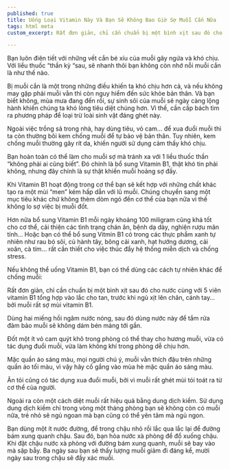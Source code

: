 ```yaml
---
published: true
title: Uống Loại Vitamin Này Và Bạn Sẽ Không Bao Giờ Sợ Muỗi Cắn Nữa
tags: html meta
custom_excerpt: Rất đơn giản, chỉ cần chuẩn bị một bình xịt sau đó cho nước cùng với 5 viên vitamin B1 tổng hợp vào lắc cho tan, trước khi ngủ xịt lên chân, cánh tay… bởi muỗi rất sợ mùi vitamin B1.

---
```


Bạn luôn điên tiết với những vết cắn bé xíu của muỗi gây ngứa và khó chịu. Với liều thuốc “thần kỳ “sau, sẽ nhanh thôi bạn không còn nhớ nỗi muỗi cắn là như thế nào.

Bị muỗi cắn là một trong những điều khiến ta khó chịu hơn cả, và nếu không may gặp phải muỗi vằn thì còn nguy hiểm đến sức khỏe bản thân. Và bạn biết không, mùa mưa đang đến rồi, sự sinh sôi của muỗi sẽ ngày càng lộng hành khiến chúng ta khó lòng tiêu diệt chúng hơn. Vì thế, cần cấp bách tìm ra phương pháp để loại trừ loài sinh vật đáng ghét này.

Ngoài việc trồng sả trong nhà, hay dùng tiêu, vỏ cam… để xua đuổi muỗi thì ta còn thường bôi kem chống muỗi để tự bảo vệ bản thân. Tuy nhiên, kem chống muỗi thường gây rít da, khiến người sử dụng cảm thấy khó chịu.

Bạn hoàn toàn có thể làm cho muỗi sợ mà tránh xa với 1 liều thuốc thần “không phải ai cũng biết”. Đó chính là bổ sung Vitamin B1, thật khó tin phải không, nhưng đây chính là sự thật khiến muỗi hoảng sợ đấy.

Khi Vitamin B1 hoạt động trong cơ thể bạn sẽ kết hợp với những chất khác tạo ra một mùi “men” kém hấp dẫn với lũ muỗi. Chúng chuyển sang một mục tiêu khác chứ không thèm dòm ngó đến cơ thể của bạn nữa vì thế không lo sợ việc bị muỗi đốt.

Hơn nữa bổ sung Vitamin B1 mỗi ngày khoảng 100 miligram cũng khá tốt cho cơ thể, cải thiện các tình trạng chán ăn, bệnh dạ dày, nghiện rượu mãn tính… Hoặc bạn có thể bổ sung Vitmin B1 có trong các thực phẩm xanh tự nhiên như rau bó sôi, củ hành tây, bông cải xanh, hạt hướng dương, cải xoăn, cà tím… rất cần thiết cho việc thúc đẩy hệ thống miễn dịch và chống stress.

Nếu không thể uống Vitamin B1, bạn có thể dùng các cách tự nhiên khác để chống muỗi:

Rất đơn giản, chỉ cần chuẩn bị một bình xịt sau đó cho nước cùng với 5 viên vitamin B1 tổng hợp vào lắc cho tan, trước khi ngủ xịt lên chân, cánh tay… bởi muỗi rất sợ mùi vitamin B1.

Dùng hai miếng hồi ngâm nước nóng, sau đó dùng nước này để tắm rửa đảm bảo muỗi sẽ không dám bén mảng tới gần.

Đốt một ít vỏ cam quýt khô trong phòng có thể thay cho hương muỗi, vừa có tác dụng đuổi muỗi, vừa làm không khí trong phòng dễ chịu hơn.

Mặc quần áo sáng màu, mọi người chú ý, muỗi vằn thích đậu trên những quần áo tối màu, vì vậy hãy cố gắng  vào mùa hè mặc quần áo sáng màu.

Ăn tỏi cũng có tác dụng xua đuổi muỗi, bởi vì muỗi rất ghét mùi tói toát ra từ cơ thể của người.

Ngoài ra còn một cách diệt muỗi rất hiệu quả bằng dung dịch kiềm. Sử dụng dung dịch kiềm chỉ trong vòng một tháng phòng bạn sẽ không còn có muỗi nữa, trẻ nhỏ sẽ ngủ ngoan mà bạn cũng có thể yên tâm mà ngủ ngon.

Bạn dùng một ít nước đường, để trong chậu nhỏ rồi lắc qua lắc lại để đường bám xung quanh chậu. Sau đó, bạn hòa nước xà phòng để đổ xuống chậu. Khi đặt chậu nước xà phòng với đường bám xung quanh, muỗi sẽ bay vào mà sập bẫy. Ba ngày sau bạn sẽ thấy lượng muỗi giảm đi đáng kể, mười ngày sau trong chậu sẽ đầy xác muỗi.